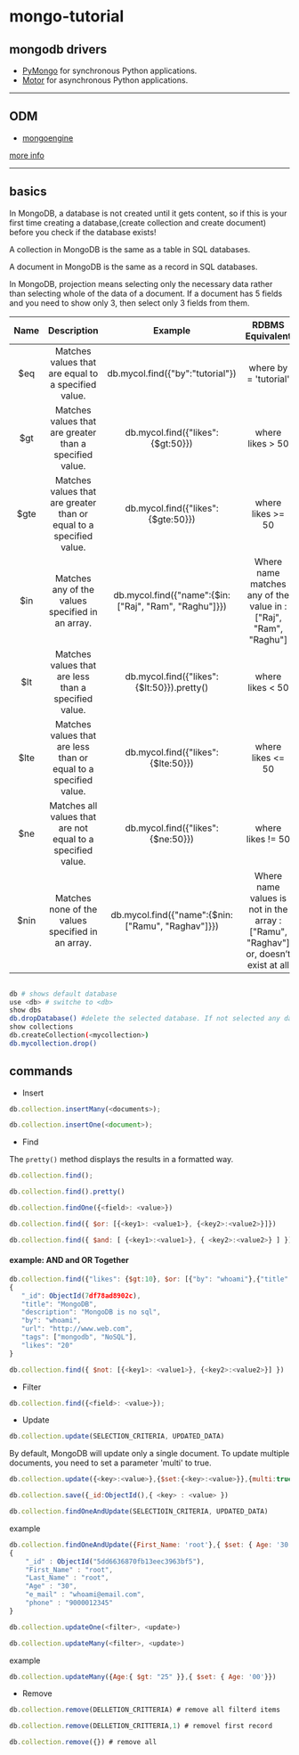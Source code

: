 # mongo-tutorial

## mongodb drivers

- [PyMongo](https://www.mongodb.com/docs/drivers/pymongo/) for synchronous Python applications.
- [Motor](https://www.mongodb.com/docs/drivers/motor/) for asynchronous Python applications.

****

## ODM

- [mongoengine](https://docs.mongoengine.org/) 

[more info](https://pymongo.readthedocs.io/en/stable/tools.html)
****

## basics

In MongoDB, a database is not created until it gets content, so if this is your first time creating a database,(create collection and create document) before you check if the database exists!

A collection in MongoDB is the same as a table in SQL databases.

A document in MongoDB is the same as a record in SQL databases.

In MongoDB, projection means selecting only the necessary data rather than selecting whole of the data of a document. If a document has 5 fields and you need to show only 3, then select only 3 fields from them.

| Name | Description  | Example| RDBMS Equivalent|
| :---: | :---: |:---: |:---: |
|$eq |Matches values that are equal to a specified value.| db.mycol.find({"by":"tutorial"}) | where by = 'tutorial'|
|$gt |	Matches values that are greater than a specified value. | db.mycol.find({"likes":{$gt:50}})|	where likes > 50|
|$gte	| Matches values that are greater than or equal to a specified value.  | db.mycol.find({"likes":{$gte:50}})|	where likes >= 50|
|$in | Matches any of the values specified in an array.|db.mycol.find({"name":{$in:["Raj", "Ram", "Raghu"]}}) | Where name matches any of the value in :["Raj", "Ram", "Raghu"]|
|$lt | Matches values that are less than a specified value.|db.mycol.find({"likes":{$lt:50}}).pretty()	|where likes < 50|
|$lte | Matches values that are less than or equal to a specified value.| db.mycol.find({"likes":{$lte:50}})|	where likes <= 50|
|$ne	| Matches all values that are not equal to a specified value.| db.mycol.find({"likes":{$ne:50}}) | where likes != 50|
|$nin | Matches none of the values specified in an array.|db.mycol.find({"name":{$nin:["Ramu", "Raghav"]}})|Where name values is not in the array :["Ramu", "Raghav"] or, doesn’t exist at all|



````bash

db # shows default database
use <db> # switche to <db>
show dbs
db.dropDatabase() #delete the selected database. If not selected any database, delete default
show collections
db.createCollection(<mycollection>)
db.mycollection.drop()

````


## commands

- Insert

````javascript
db.collection.insertMany(<documents>);
````
````javascript
db.collection.insertOne(<document>);

````

- Find

The `pretty()` method displays the results in a formatted way.


````javascript
db.collection.find();
````
````javascript
db.collection.find().pretty()
````
````javascript
db.collection.findOne({<field>: <value>})
````
````javascript
db.collection.find({ $or: [{<key1>: <value1>}, {<key2>:<value2>}]})
````
````javascript
db.collection.find({ $and: [ {<key1>:<value1>}, { <key2>:<value2>} ] })
````

#### example: AND and OR Together

````javascript
db.collection.find({"likes": {$gt:10}, $or: [{"by": "whoami"},{"title": "MongoDB"}]}).pretty()
{
   "_id": ObjectId(7df78ad8902c),
   "title": "MongoDB", 
   "description": "MongoDB is no sql",
   "by": "whoami",
   "url": "http://www.web.com",
   "tags": ["mongodb", "NoSQL"],
   "likes": "20"
}
````
````javascript
db.collection.find({ $not: [{<key1>: <value1>}, {<key2>:<value2>}] })
````


- Filter

````javascript
db.collection.find({<field>: <value>});
````

- Update

````javascript
db.collection.update(SELECTION_CRITERIA, UPDATED_DATA)
````
By default, MongoDB will update only a single document. To update multiple documents, you need to set a parameter 'multi' to true.

````javascript
db.collection.update({<key>:<value>},{$set:{<key>:<value>}},{multi:true})
````
````javascript
db.collection.save({_id:ObjectId(),{ <key> : <value> })
````

````javascript
db.collection.findOneAndUpdate(SELECTIOIN_CRITERIA, UPDATED_DATA)
````
example
````javascript
db.collection.findOneAndUpdate({First_Name: 'root'},{ $set: { Age: '30',e_mail: 'whoami@email.com'}})
{
	"_id" : ObjectId("5dd6636870fb13eec3963bf5"),
	"First_Name" : "root",
	"Last_Name" : "root",
	"Age" : "30",
	"e_mail" : "whoami@email.com",
	"phone" : "9000012345"
}
````
```javascript
db.collection.updateOne(<filter>, <update>)
````

```javascript
db.collection.updateMany(<filter>, <update>)
````

example
````javascript
db.collection.updateMany({Age:{ $gt: "25" }},{ $set: { Age: '00'}})
````

- Remove

````javascript
db.collection.remove(DELLETION_CRITTERIA) # remove all filterd items
````
````javascript
db.collection.remove(DELLETION_CRITTERIA,1) # removel first record
````
````javascript
db.collection.remove({}) # remove all
````


